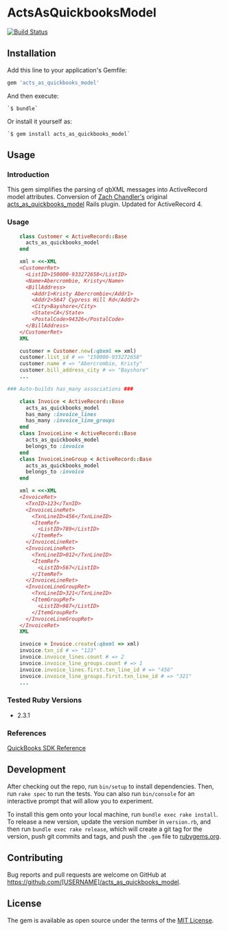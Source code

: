 # ActsAsQuickbooksModel

[![Build Status](https://travis-ci.org/kickserv/acts_as_quickbooks_model.svg?branch=master)](https://travis-ci.org/kickserv/acts_as_quickbooks_model)

## Installation

Add this line to your application's Gemfile:

```ruby
gem 'acts_as_quickbooks_model'
```

And then execute:

    `$ bundle`

Or install it yourself as:

    `$ gem install acts_as_quickbooks_model`

## Usage

### Introduction ###

This gem simplifies the parsing of qbXML messages into ActiveRecord model attributes.
Conversion of [Zach Chandler's](https://github.com/zackchandler) original [acts_as_quickbooks_model](https://github.com/zackchandler/acts_as_quickbooks_model) Rails plugin. Updated for ActiveRecord 4.

### Usage ###

```ruby
    class Customer < ActiveRecord::Base
      acts_as_quickbooks_model
    end

    xml = <<-XML
    <CustomerRet>
      <ListID>150000-933272658</ListID>
      <Name>Abercrombie, Kristy</Name>
      <BillAddress>
        <Addr1>Kristy Abercrombie</Addr1>
        <Addr2>5647 Cypress Hill Rd</Addr2>
        <City>Bayshore</City>
        <State>CA</State>
        <PostalCode>94326</PostalCode>
      </BillAddress>
    </CustomerRet>
    XML

    customer = Customer.new(:qbxml => xml)
    customer.list_id # => "150000-933272658"
    customer.name # => "Abercrombie, Kristy"
    customer.bill_address_city # => "Bayshore"
    ...

### Auto-builds has_many associations ###

    class Invoice < ActiveRecord::Base
      acts_as_quickbooks_model
      has_many :invoice_lines
      has_many :invoice_line_groups
    end
    class InvoiceLine < ActiveRecord::Base
      acts_as_quickbooks_model
      belongs_to :invoice
    end
    class InvoiceLineGroup < ActiveRecord::Base
      acts_as_quickbooks_model
      belongs_to :invoice
    end

    xml = <<-XML
    <InvoiceRet>
      <TxnID>123</TxnID>
      <InvoiceLineRet>
        <TxnLineID>456</TxnLineID>
        <ItemRef>
          <ListID>789</ListID>
        </ItemRef>
      </InvoiceLineRet>
      <InvoiceLineRet>
        <TxnLineID>012</TxnLineID>
        <ItemRef>
          <ListID>567</ListID>
        </ItemRef>
      </InvoiceLineRet>
      <InvoiceLineGroupRet>
        <TxnLineID>321</TxnLineID>
        <ItemGroupRef>
          <ListID>987</ListID>
        </ItemGroupRef>
      </InvoiceLineGroupRet>
    </InvoiceRet>
    XML

    invoice = Invoice.create(:qbxml => xml)
    invoice.txn_id # => "123"
    invoice.invoice_lines.count # => 2
    invoice.invoice_line_groups.count # => 1
    invoice.invoice_lines.first.txn_line_id # => "456"
    invoice.invoice_line_groups.first.txn_line_id # => "321"
    ...
```

### Tested Ruby Versions ###

* 2.3.1

### References ###

[QuickBooks SDK Reference](http://developer.intuit.com/qbsdk-current/Common/newOSR/index.html)

## Development

After checking out the repo, run `bin/setup` to install dependencies. Then, run `rake spec` to run the tests. You can also run `bin/console` for an interactive prompt that will allow you to experiment.

To install this gem onto your local machine, run `bundle exec rake install`. To release a new version, update the version number in `version.rb`, and then run `bundle exec rake release`, which will create a git tag for the version, push git commits and tags, and push the `.gem` file to [rubygems.org](https://rubygems.org).

## Contributing

Bug reports and pull requests are welcome on GitHub at https://github.com/[USERNAME]/acts_as_quickbooks_model.


## License

The gem is available as open source under the terms of the [MIT License](http://opensource.org/licenses/MIT).
